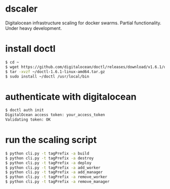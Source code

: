 # dscaler
Digitalocean infrastructure scaling for docker swarms. Partial functionality.
Under heavy development.

# install doctl
```bash
$ cd ~
$ wget https://github.com/digitalocean/doctl/releases/download/v1.6.1/doctl-1.6.1-linux-amd64.tar.gz
$ tar -xvzf ~/doctl-1.6.1-linux-amd64.tar.gz
$ sudo install ~/doctl /usr/local/bin
```

# authenticate with digitalocean
```bash
$ doctl auth init
DigitalOcean access token: your_access_token
Validating token: OK
```

# run the scaling script
```bash
$ python cli.py -t tagPrefix -a build
$ python cli.py -t tagPrefix -a destroy
$ python cli.py -t tagPrefix -a deploy
$ python cli.py -t tagPrefix -a add_worker
$ python cli.py -t tagPrefix -a add_manager
$ python cli.py -t tagPrefix -a remove_worker
$ python cli.py -t tagPrefix -a remove_manager
```
